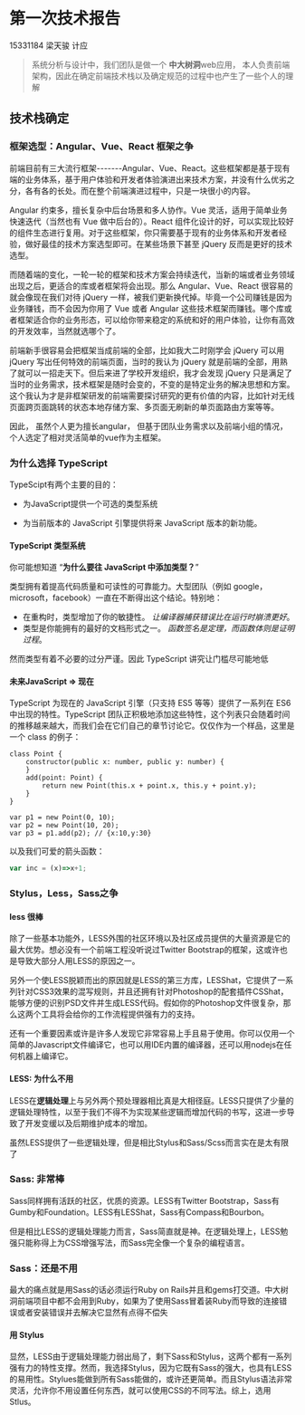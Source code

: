 # 第一次技术报告

15331184 梁天骏 计应

>  系统分析与设计中，我们团队是做一个 **中大树洞**web应用， 本人负责前端架构，因此在确定前端技术栈以及确定规范的过程中也产生了一些个人的理解

## 技术栈确定

###  框架选型：Angular、Vue、React 框架之争

前端目前有三大流行框架-------Angular、Vue、React。这些框架都是基于现有端的业务体系，基于用户体验和开发者体验演进出来技术方案，并没有什么优劣之分，各有各的长处。而在整个前端演进过程中，只是一块很小的内容。

Angular 约束多，擅长复杂中后台场景和多人协作。Vue 灵活，适用于简单业务快速迭代（当然也有 Vue 做中后台的）。React 组件化设计的好，可以实现比较好的组件生态进行复用。对于这些框架，你只需要基于现有的业务体系和开发者经验，做好最佳的技术方案选型即可。在某些场景下甚至 jQuery 反而是更好的技术选型。

而随着端的变化，一轮一轮的框架和技术方案会持续迭代，当新的端或者业务领域出现之后，更适合的库或者框架将会出现。那么 Angular、Vue、React 很容易的就会像现在我们对待 jQuery 一样，被我们更新换代掉。毕竟一个公司赚钱是因为业务赚钱，而不会因为你用了 Vue 或者 Angular 这些技术框架而赚钱。哪个库或者框架适合你的业务形态，可以给你带来稳定的系统和好的用户体验，让你有高效的开发效率，当然就选哪个了。

前端新手很容易会把框架当成前端的全部，比如我大二时刚学会 jQuery 可以用 jQuery 写出任何特效的前端页面，当时的我认为 jQuery 就是前端的全部，用熟了就可以一招走天下。但后来进了学校开发组织，我才会发现 jQuery 只是满足了当时的业务需求，技术框架是随时会变的，不变的是特定业务的解决思想和方案。这个我认为才是非框架研发的前端需要探讨研究的更有价值的内容，比如针对无线页面跨页面跳转的状态本地存储方案、多页面无刷新的单页面路由方案等等。

因此， 虽然个人更为擅长angular， 但基于团队业务需求以及前端小组的情况，个人选定了相对灵活简单的vue作为主框架。

### 为什么选择 TypeScript

TypeScipt有两个主要的目的：

* 为JavaScript提供一个可选的类型系统

* 为当前版本的 JavaScript 引擎提供将来 JavaScript 版本的新功能。

#### TypeScript 类型系统

你可能想知道 “**为什么要往 JavaScript 中添加类型？**”

类型拥有着提高代码质量和可读性的可靠能力。大型团队（例如 google，microsoft，facebook）一直在不断得出这个结论。特别地：

- 在重构时，类型增加了你的敏捷性。 *让编译器捕获错误比在运行时崩溃更好*。
- 类型是你能拥有的最好的文档形式之一。 *函数签名是定理，而函数体则是证明过程*。

然而类型有着不必要的过分严谨。因此 TypeScript 讲究让门槛尽可能地低

#### 未来JavaScript => 现在

TypeScript 为现在的 JavaScript 引擎（只支持 ES5 等等）提供了一系列在 ES6 中出现的特性。TypeScript 团队正积极地添加这些特性，这个列表只会随着时间的推移越来越大，而我们会在它们自己的章节讨论它。仅仅作为一个样品，这里是一个 class 的例子：

```
class Point {
    constructor(public x: number, public y: number) {
    }
    add(point: Point) {
        return new Point(this.x + point.x, this.y + point.y);
    }
}

var p1 = new Point(0, 10);
var p2 = new Point(10, 20);
var p3 = p1.add(p2); // {x:10,y:30}
```

以及我们可爱的箭头函数：

```javascript
var inc = (x)=>x+1;
```

### Stylus，Less，Sass之争

#### less 很棒

除了一些基本功能外，LESS外围的社区环境以及社区成员提供的大量资源是它的最大优势。想必没有一个前端工程没听说过Twitter Bootstrap的框架，这或许也是导致大部分人用LESS的原因之一。

另外一个使LESS脱颖而出的原因就是LESS的第三方库，LESShat，它提供了一系列针对CSS3效果的混写规则，并且还拥有针对Photoshop的配套插件CSShat，能够方便的识别PSD文件并生成LESS代码。假如你的Photoshop文件很复杂，那么这两个工具将会给你的工作流程提供强有力的支持。

还有一个重要因素或许是许多人发现它非常容易上手且易于使用。你可以仅用一个简单的Javascript文件编译它，也可以用IDE内置的编译器，还可以用nodejs在任何机器上编译它。

####  LESS: 为什么不用

LESS在**逻辑处理**上与另外两个预处理器相比真是大相径庭。LESS只提供了少量的逻辑处理特性，以至于我们不得不为实现某些逻辑而增加代码的书写，这进一步导致了开发变缓以及后期维护成本的增加。

虽然LESS提供了一些逻辑处理，但是相比Stylus和Sass/Scss而言实在是太有限了

### Sass: 非常棒

Sass同样拥有活跃的社区，优质的资源。LESS有Twitter Bootstrap，Sass有Gumby和Foundation。LESS有LESShat，Sass有Compass和Bourbon。

但是相比LESS的逻辑处理能力而言，Sass简直就是神。在逻辑处理上，LESS勉强只能称得上为CSS增强写法，而Sass完全像一个复杂的编程语言。

### Sass：还是不用

最大的痛点就是用Sass的话必须运行Ruby on Rails并且和gems打交道。中大树洞前端项目中都不会用到Ruby，如果为了使用Sass冒着装Ruby而导致的连接错误或者安装错误并去解决它显然有点得不偿失

#### 用 Stylus

显然，LESS由于逻辑处理能力弱出局了，剩下Sass和Stylus，这两个都有一系列强有力的特性支撑。然而，我选择Stylus，因为它既有Sass的强大，也具有LESS的易用性。Stylues能做到所有Sass能做的，或许还更简单。而且Stylus语法非常灵活，允许你不用设置任何东西，就可以使用CSS的不同写法。综上，选用Stlus。
